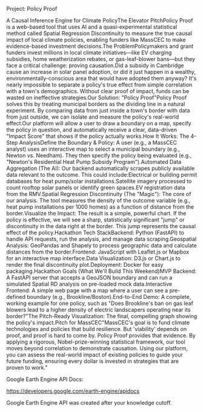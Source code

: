 Project: Policy Proof

A Causal Inference Engine for Climate PolicyThe Elevator PitchPolicy Proof is a web-based tool that uses AI and a quasi-experimental statistical method called Spatial Regression Discontinuity to measure the true causal impact of local climate policies, enabling funders like MassCEC to make evidence-based investment decisions.The ProblemPolicymakers and grant funders invest millions in local climate initiatives—like EV charging subsidies, home weatherization rebates, or gas-leaf-blower bans—but they face a critical challenge: proving causation.Did a subsidy in Cambridge cause an increase in solar panel adoption, or did it just happen in a wealthy, environmentally-conscious area that would have adopted them anyway? It's nearly impossible to separate a policy's true effect from simple correlation with a town's demographics. Without clear proof of impact, funds can be wasted on ineffective strategies.Our Solution: "Policy Proof"Policy Proof solves this by treating municipal borders as the dividing line in a natural experiment. By comparing data from just inside a town's border with data from just outside, we can isolate and measure the policy's real-world effect.Our platform will allow a user to draw a boundary on a map, specify the policy in question, and automatically receive a clear, data-driven "Impact Score" that shows if the policy actually works.How It Works: The 4-Step AnalysisDefine the Boundary & Policy: A user (e.g., a MassCEC analyst) uses an interactive map to select a municipal boundary (e.g., Newton vs. Needham). They then specify the policy being evaluated (e.g., "Newton's Residential Heat Pump Subsidy Program").Automated Data Aggregation (The AI): Our backend automatically scrapes publicly available data relevant to the outcome. This could include:Electrical or building permit databases for heat pump/solar installations.Satellite imagery processed to count rooftop solar panels or identify green spaces.EV registration data from the RMV.Spatial Regression Discontinuity (The "Magic"): The core of our analysis. The tool measures the density of the outcome variable (e.g., heat pump installations per 1000 homes) as a function of distance from the border.Visualize the Impact: The result is a simple, powerful chart. If the policy is effective, we will see a sharp, statistically significant "jump" or discontinuity in the data right at the border. This jump represents the causal effect of the policy.Hackathon Tech StackBackend: Python (FastAPI) to handle API requests, run the analysis, and manage data scraping.Geospatial Analysis: GeoPandas and Shapely to process geographic data and calculate distances from the border.Frontend: JavaScript with Leaflet.js or Mapbox for an interactive map interface.Data Visualization: D3.js or Chart.js to render the final discontinuity plot.Deployment: Docker for easy packaging.Hackathon Goals (What We'll Build This Weekend)MVP Backend: A FastAPI server that accepts a GeoJSON boundary and can run a simulated Spatial RD analysis on pre-loaded mock data.Interactive Frontend: A simple web page with a map where a user can see a pre-defined boundary (e.g., Brookline/Boston).End-to-End Demo: A complete, working example for one policy, such as "Does Brookline's ban on gas leaf blowers lead to a higher density of electric landscapers operating near its border?"The Pitch-Ready Visualization: The final, compelling graph showing the policy's impact.Pitch for MassCEC"MassCEC's goal is to fund climate technologies and policies that build resilience. But 'viability' depends on proof, and proof is hard to come by. Policy Proof provides that evidence. By applying a rigorous, Nobel-prize-winning statistical framework, our tool moves beyond correlation to demonstrate causation. Using our platform, you can assess the real-world impact of existing policies to guide your future funding, ensuring every dollar is invested in strategies that are proven to work."


Google Earth Engine API Docs: 

https://developers.google.com/earth-engine/apidocs


Google Earth Engine API was created after your knowledge cutoff.